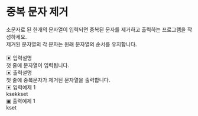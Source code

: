 # 중복 문자 제거

소문자로 된 한개의 문자열이 입력되면 중복된 문자를 제거하고 출력하는 프로그램을 작성하세요.<br>
제거된 문자열의 각 문자는 원래 문자열의 순서를 유지합니다.<br>
<br>
▣ 입력설명<br>
첫 줄에 문자열이 입력됩니다.<br>
▣ 출력설명<br>
첫 줄에 중복문자가 제거된 문자열을 출력합니다.<br>
▣ 입력예제 1<br> ksekkset<br>
▣ 출력예제 1<br> kset<br>